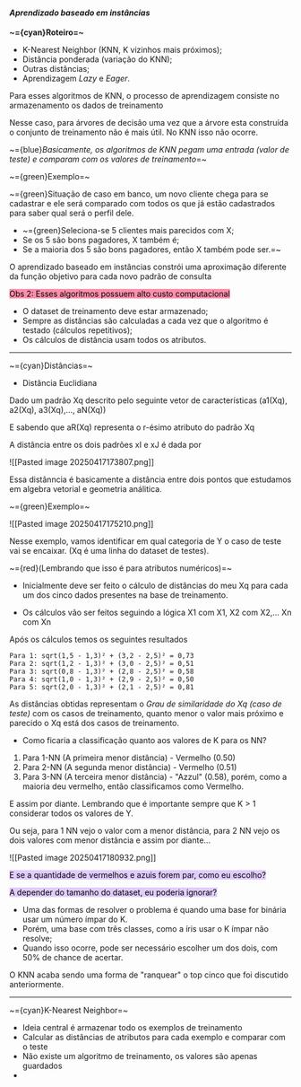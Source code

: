 
####                              *Aprendizado baseado em instâncias*

**~={cyan}Roteiro=~**

-  K-Nearest Neighbor (KNN, K vizinhos mais próximos);
-  Distância ponderada (variação do KNN);
-  Outras distâncias;
-  Aprendizagem *Lazy* e *Eager*.

Para esses algoritmos de KNN, o processo de aprendizagem consiste no armazenamento os dados de treinamento

Nesse caso, para árvores de decisão uma vez que a árvore esta construída o conjunto de treinamento não é mais útil. No KNN isso não ocorre.

~={blue}*Basicamente, os algoritmos de KNN pegam uma entrada (valor de teste) e comparam com os valores de treinamento*=~


~={green}Exemplo=~

~={green}Situação de caso em banco, um novo cliente chega para se cadastrar e ele será comparado com todos os que já estão cadastrados para saber qual será o perfil dele.

-  ~={green}Seleciona-se 5 clientes mais parecidos com X;
-  Se os 5 são bons pagadores, X também é;
-  Se a maioria dos 5 são bons pagadores, então X também pode ser.=~

O aprendizado baseado em instâncias constrói uma aproximação diferente da função objetivo para cada novo padrão de consulta

<mark style="background: #FF5582A6;">Obs 2: Esses algoritmos possuem alto custo computacional</mark>

-  O dataset de treinamento deve estar armazenado;
-  Sempre as distâncias são calculadas a cada vez que o algoritmo é testado (cálculos repetitivos);
-  Os cálculos de distância usam todos os atributos.

---

~={cyan}Distâncias=~


-  Distância Euclidiana

Dado um padrão Xq descrito pelo seguinte vetor de características (a1(Xq), a2(Xq), a3(Xq),..., aN(Xq))

E sabendo que aR(Xq) representa o r-ésimo atributo do padrão Xq

A distância entre os dois padrões xI e xJ é dada por 

![[Pasted image 20250417173807.png]]

Essa distânncia é basicamente a distância entre dois pontos que estudamos em algebra vetorial e geometria análitica.

~={green}Exemplo=~

![[Pasted image 20250417175210.png]]

Nesse exemplo, vamos identificar em qual categoria de Y o caso de teste vai se encaixar. (Xq é uma linha do dataset de testes).

~={red}(Lembrando que isso é para atributos numéricos)=~

-  Inicialmente deve ser feito o cálculo de distâncias do meu Xq para cada um dos cinco dados presentes na base de treinamento.

-  Os cálculos vão ser feitos seguindo a lógica X1 com X1, X2 com X2,... Xn com Xn

Após os cálculos temos os seguintes resultados 

	Para 1: sqrt(1,5 - 1,3)² + (3,2 - 2,5)² = 0,73
	Para 2: sqrt(1,2 - 1,3)² + (3,0 - 2,5)² = 0,51
	Para 3: sqrt(0,8 - 1,3)² + (2,8 - 2,5)² = 0,58
	Para 4: sqrt(1,0 - 1,3)² + (2,9 - 2,5)² = 0,50
	Para 5: sqrt(2,0 - 1,3)² + (2,1 - 2,5)² = 0,81

As distâncias obtidas representam o *Grau de similaridade do Xq (caso de teste)* com os casos de treinamento, quanto menor o valor mais próximo e parecido o Xq está dos casos de treinamento.


-  Como ficaria a classificação quanto aos valores de K para os NN?

1.  Para 1-NN (A primeira menor distância) - Vermelho (0.50)
2.  Para 2-NN (A segunda menor distância) - Vermelho (0.51)
3.  Para 3-NN (A terceira menor distância) - "Azzul" (0.58), porém, como a maioria deu vermelho, então classificamos como Vermelho.

E assim por diante. Lembrando que é importante sempre que K > 1 considerar todos os valores de Y.

Ou seja, para 1 NN vejo o valor com a menor distância, para 2 NN vejo os dois valores com menor distância e assim por diante...

![[Pasted image 20250417180932.png]]

<mark style="background: #D2B3FFA6;">E se a quantidade de vermelhos e azuis forem par, como eu escolho?</mark>

<mark style="background: #D2B3FFA6;">A depender do tamanho do dataset, eu poderia ignorar?</mark>

-  Uma das formas de resolver o problema é quando uma base for binária usar um número ímpar do K.
-  Porém, uma base com três classes, como a íris usar o K ímpar não resolve;
-  Quando isso ocorre, pode ser necessário escolher um dos dois, com 50% de chance de acertar.

O KNN acaba sendo uma forma de "ranquear" o top cinco que foi discutido anteriormente.

---

~={cyan}K-Nearest Neighbor=~

-  Ideia central é armazenar todo os exemplos de treinamento
-  Calcular as distâncias de atributos para cada exemplo e comparar com o teste
-  Não existe um algoritmo de treinamento, os valores são apenas guardados
- 


































